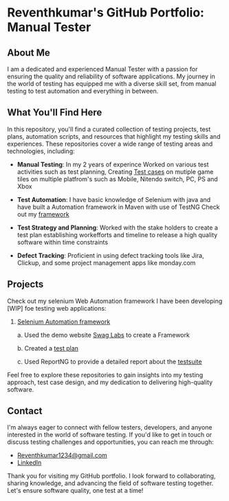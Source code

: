# Reventhkumar's GitHub Portfolio: Manual Tester

## About Me


I am a dedicated and experienced Manual Tester with a passion for ensuring the quality and reliability of software applications. My journey in the world of testing has equipped me with a diverse skill set, from manual testing to test automation and everything in between.

## What You'll Find Here

In this repository, you'll find a curated collection of testing projects, test plans, automation scripts, and resources that highlight my testing skills and experiences. These repositories cover a wide range of testing areas and technologies, including:

- **Manual Testing**: In my 2 years of experince Worked on various test activities such as test planning, Creating [Test cases](https://docs.google.com/spreadsheets/d/1MwTMjS76iXtZI42kVIxJa6ZRTHB901abBYeHHbZkClM/edit#gid=0) on mutiple game tiles on multiple platfrom's such as Mobile, Nitendo switch, PC, PS and Xbox

- **Test Automation**: I have basic knowledge of Selenium with java and have built a Automation framework in Maven with use of TestNG Check out my [framework](https://github.com/reventhkumar/Rev_FrameWork_Selenium_Java)

- **Test Strategy and Planning**: Worked with the stake holders to create a test plan establishing workefforts and timeline to release a high quality software within time constraints

- **Defect Tracking**: Proficient in using defect tracking tools like Jira, Clickup, and some project management apps like monday.com

## Projects

Check out my selenium Web Automation framework I have been developing [WIP] foe testing web applications:


1. [Selenium Automation framework](https://github.com/reventhkumar/Rev_FrameWork_Selenium_Java.git)

      a. Used the demo website [Swag Labs](https://www.saucedemo.com/v1/index.html) to create a Framework

      b. Created a [test plan](https://docs.google.com/document/d/1rzhbeMTPIXfukwqzAo-2jDne0vztLej8rfrxgidxT7E/edit?usp=sharing) 

      c. Used ReportNG to provide a detailed report about the [testsuite](file:///E:/Automation/Eclipse_Workspace/org.rev.selenium/test-output/index.html#)
         


Feel free to explore these repositories to gain insights into my testing approach, test case design, and my dedication to delivering high-quality software.


## Contact

I'm always eager to connect with fellow testers, developers, and anyone interested in the world of software testing. If you'd like to get in touch or discuss testing challenges and opportunities, you can reach me through:

- Reventhkumar1234@gmail.com
- [LinkedIn](https://www.linkedin.com/in/reventh-kumar-336249a3/)

Thank you for visiting my GitHub portfolio. I look forward to collaborating, sharing knowledge, and advancing the field of software testing together. Let's ensure software quality, one test at a time!

